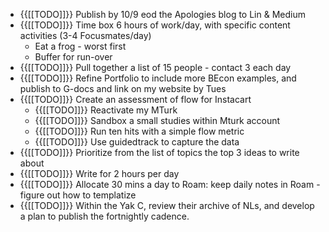 - {{[[TODO]]}} Publish by 10/9 eod the Apologies blog to Lin & Medium
- {{[[TODO]]}} Time box 6 hours of work/day, with specific content activities (3-4 Focusmates/day)
    - Eat a frog - worst first
    - Buffer for run-over
- {{[[TODO]]}} Pull together a list of 15 people - contact 3 each day
- {{[[TODO]]}} Refine Portfolio to include more BEcon examples, and publish to G-docs and link on my website by Tues
- {{[[TODO]]}} Create an assessment of flow for Instacart
    - {{[[TODO]]}} Reactivate my MTurk
    - {{[[TODO]]}} Sandbox a small studies within Mturk account
    - {{[[TODO]]}} Run ten hits with a simple flow metric
    - {{[[TODO]]}} Use guidedtrack to capture the data
- {{[[TODO]]}} Prioritize from the list of topics the top 3 ideas to write about
- {{[[TODO]]}} Write for 2 hours per day
- {{[[TODO]]}} Allocate 30 mins a day to Roam: keep daily notes in Roam - figure out how to templatize
- {{[[TODO]]}} Within the Yak C, review their archive of NLs, and develop a plan to publish the fortnightly cadence.
